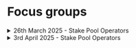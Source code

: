 # Focus groups

<details>

<summary>26th March 2025 - Stake Pool Operators</summary>

* [Session recording](https://drive.google.com/file/d/1c1JXgkKv7aMsxcwSicyz21vqUyXaHLJA/view?usp=sharing)&#x20;
* [Transcript](https://docs.google.com/document/d/1rKSmLRpUebgb666Qawk801A2qngtFQ4lWAvpOhmscx4/edit?usp=sharing)
* [Notes](https://docs.google.com/document/d/1WEtd5BgWvpkgiKWGP43ww6UpW8EoTquIBMYQwq3um3M/edit?tab=t.0#bookmark=id.9hhm244wqtq)
* [Summarised Key Learnings](spos-focus-groups/focus-group-spos-26th-march-2025.md)

</details>

<details>

<summary>3rd April 2025 - Stake Pool Operators</summary>

* [Session recording ](https://drive.google.com/file/d/1qvHpdhHPHBfDrPTAnS84t6Uq-ryYlV8y/view?usp=sharing)
* [Transcript](https://docs.google.com/document/d/1Arwxv6ScErQrZ-s36D1kOcuj54FB8kY10fYeZnsJsR4/edit?tab=t.0#heading=h.3tppjgxuspn)
* [Notes](https://docs.google.com/document/d/1WEtd5BgWvpkgiKWGP43ww6UpW8EoTquIBMYQwq3um3M/edit?tab=t.0#bookmark=id.ijivza89lqtt)
* [Summarised Key Learnings](spos-focus-groups/focus-group-spos-3rd-april-2025.md)

</details>
